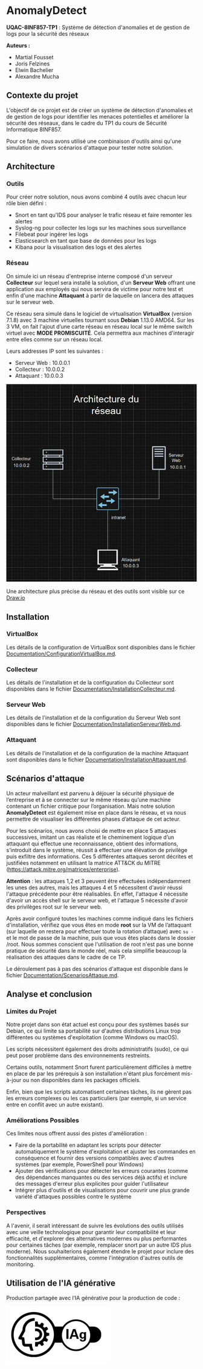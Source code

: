 # AnomalyDetect

**UQAC-8INF857-TP1** : Système de détection d'anomalies et de gestion de logs pour la sécurité des réseaux

**Auteurs :**
- Martial Fousset  
- Joris Felzines  
- Elwin Bachelier  
- Alexandre Mucha

## Contexte du projet

L'objectif de ce projet est de créer un système de détection d'anomalies et de gestion de logs pour identifier les menaces potentielles et améliorer la sécurité des réseaux, dans le cadre du TP1 du cours de Sécurité Informatique 8INF857.

Pour ce faire, nous avons utilisé une combinaison d'outils ainsi qu'une simulation de divers scénarios d'attaque pour tester notre solution.

## Architecture

### Outils

Pour créer notre solution, nous avons combiné 4 outils avec chacun leur rôle bien défini :

- Snort en tant qu'IDS pour analyser le trafic réseau et faire remonter les alertes
- Syslog-ng pour collecter les logs sur les machines sous surveillance
- Filebeat pour ingérer les logs
- Elasticsearch en tant que base de données pour les logs
- Kibana pour la visualisation des logs et des alertes 

### Réseau 

On simule ici un réseau d'entreprise interne composé d'un serveur **Collecteur** sur lequel sera installé la solution, d'un **Serveur Web** offrant une application aux employés qui nous servira de victime pour notre test et enfin d'une machine **Attaquant** à partir de laquelle on lancera des attaques sur le serveur web.

Ce réseau sera simulé dans le logiciel de virtualisation **VirtualBox** (version 7.1.8) avec 3 machine virtuelles tournant sous **Debian** 1.13.0 AMD64. Sur les 3 VM, on fait l'ajout d’une carte réseau en réseau local sur le même switch virtuel avec **MODE PROMISCUITÉ**. Cela permettra aux machines d'interagir entre elles comme sur un réseau local.

Leurs addresses IP sont les suivantes : 
- Serveur Web : 10.0.0.1
- Collecteur : 10.0.0.2
- Attaquant : 10.0.0.3

![Schéma du réseau](Documentation/Images/reseau.png)

Une architecture plus précise du réseau et des outils sont visible sur ce [Draw.io](https://drive.google.com/file/d/1tJoP6xTQe7KS_3r97ArBQE4mA4jIa7D2/view?usp=sharing)

## Installation

### VirtualBox 

Les détails de la configuration de VirtualBox sont disponibles dans le fichier [Documentation/ConfigurationVirtualBox.md](Documentation/ConfigurationVirtualBox.md).

### Collecteur 

Les détails de l'installation et de la configuration du Collecteur sont disponibles dans le fichier [Documentation/InstallationCollecteur.md](Documentation/InstallationCollecteur.md).

### Serveur Web 

Les détails de l'installation et de la configuration du Serveur Web sont disponibles dans le fichier [Documentation/InstallationServeurWeb.md](Documentation/InstallationServeurWeb.md).

### Attaquant

Les détails de l'installation et de la configuration de la machine Attaquant sont disponibles dans le fichier [Documentation/InstallationAttaquant.md](Documentation/InstallationAttaquant.md).

## Scénarios d'attaque

Un acteur malveillant est parvenu à déjouer la sécurité physique de l’entreprise et à se connecter sur le même réseau qu’une machine contenant un fichier critique pour l’organisation. Mais notre solution **AnomalyDetect** est également mise en place dans le réseau, et va nous permettre de visualiser les différentes phases d’attaque de cet acteur.

Pour les scénarios, nous avons choisi de mettre en place 5 attaques successives, imitant un cas réaliste et le cheminement logique d’un attaquant qui effectue une reconnaissance, obtient des informations, s'introduit dans le système, réussit à effectuer une élévation de privilège puis exfiltre des informations. Ces 5 différentes attaques seront décrites et justifiées notamment en utilisant la matrice ATT&CK du MITRE (https://attack.mitre.org/matrices/enterprise). 

**Attention** : les attaques 1,2 et 3 peuvent être effectuées indépendamment les unes des autres, mais les attaques 4 et 5 nécessitent d'avoir réussi l'attaque précédente pour être réalisables. En effet, l'attaque 4 nécessite d'avoir un accès shell sur le serveur web, et l'attaque 5 nécessite d'avoir des privilèges root sur le serveur web.

Après avoir configuré toutes les machines comme indiqué dans les fichiers d'installation, vérifiez que vous êtes en mode **root** sur la VM de l’attaquant (sur laquelle on restera pour effectuer toute la rotation d’attaque) avec `su -` et le mot de passe de la machine, puis que vous êtes placés dans le dossier /root. Nous sommes conscient que l'utilisation de root n'est pas une bonne pratique de sécurité dans le monde réel, mais cela simplifie beaucoup la réalisation des attaques dans le cadre de ce TP.

Le déroulement pas à pas des scénarios d'attaque est disponible dans le fichier [Documentation/ScenariosAttaque.md](Documentation/ScenariosAttaque.md).

## Analyse et conclusion

### Limites du Projet

Notre projet dans son état actuel est conçu pour des systèmes basés sur Debian, ce qui limite sa portabilité sur d'autres distributions Linux trop différentes ou systèmes d'exploitation (comme Windows ou macOS).

Les scripts nécessitent également des droits administratifs (sudo), ce qui peut poser problème dans des environnements restreints.

Certains outils, notamment Snort furent particulièrement difficiles à mettre en place de par les prérequis à son installation n'étant plus forcément mis-à-jour ou non disponibles dans les packages officiels.

Enfin, bien que les scripts automatisent certaines tâches, ils ne gèrent pas les erreurs complexes ou les cas particuliers (par exemple, si un service entre en conflit avec un autre existant).

### Améliorations Possibles

Ces limites nous offrent aussi des pistes d'amélioration : 

- Faire de la portabilité en adaptant les scripts pour détecter automatiquement le système d'exploitation et ajuster les commandes en conséquence et fournir des versions compatibles avec d'autres systèmes (par exemple, PowerShell pour Windows)
- Ajouter des vérifications pour détecter les erreurs courantes (comme des dépendances manquantes ou des services déjà actifs) et inclure des messages d'erreur plus explicites pour guider l'utilisateur
- Intégrer plus d'outils et de visualisations pour couvrir une plus grande variété d'attaques possibles contre le système

### Perspectives

A l'avenir, il serait intéressant de suivre les évolutions des outils utilisés avec une veille technologique pour garantir leur compatibilité et leur efficacité, et d'explorer des alternatives modernes ou plus performantes pour certaines tâches (par exemple, remplacer snort par un autre IDS plus moderne).
Nous souhaiterions également étendre le projet pour inclure des fonctionnalités supplémentaires, comme l'intégration d'autres outils de monitoring.

## Utilisation de l'IA générative
Production partagée avec l’IA générative pour la production de code : 

![Pictogramme IA](Documentation/Images/IAg_partagee_compact.png)
